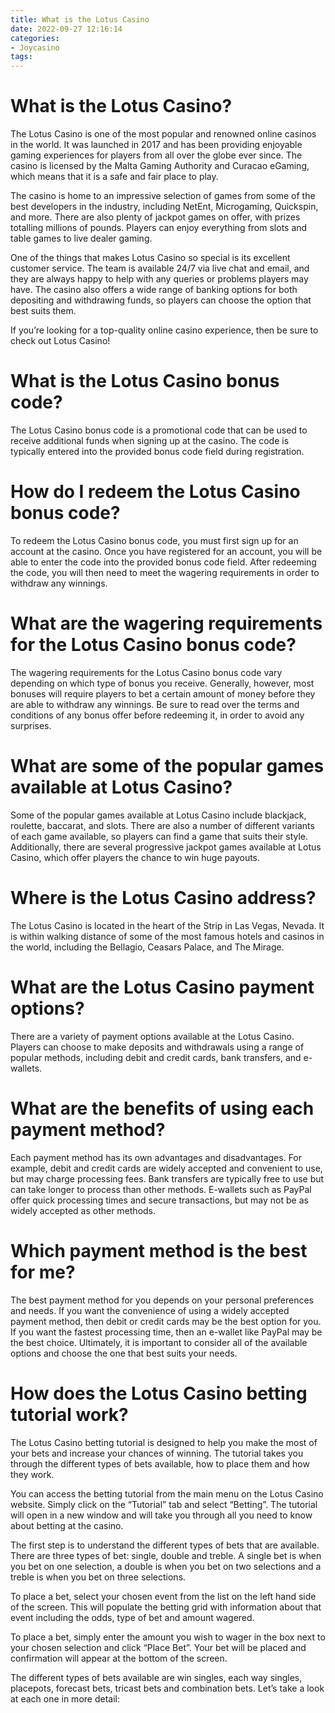 ```yaml
---
title: What is the Lotus Casino
date: 2022-09-27 12:16:14
categories:
- Joycasino
tags:
---
```



#  What is the Lotus Casino?

The Lotus Casino is one of the most popular and renowned online casinos in the world. It was launched in 2017 and has been providing enjoyable gaming experiences for players from all over the globe ever since. The casino is licensed by the Malta Gaming Authority and Curacao eGaming, which means that it is a safe and fair place to play.

The casino is home to an impressive selection of games from some of the best developers in the industry, including NetEnt, Microgaming, Quickspin, and more. There are also plenty of jackpot games on offer, with prizes totalling millions of pounds. Players can enjoy everything from slots and table games to live dealer gaming.

One of the things that makes Lotus Casino so special is its excellent customer service. The team is available 24/7 via live chat and email, and they are always happy to help with any queries or problems players may have. The casino also offers a wide range of banking options for both depositing and withdrawing funds, so players can choose the option that best suits them.

If you’re looking for a top-quality online casino experience, then be sure to check out Lotus Casino!

#  What is the Lotus Casino bonus code?

The Lotus Casino bonus code is a promotional code that can be used to receive additional funds when signing up at the casino. The code is typically entered into the provided bonus code field during registration.

# How do I redeem the Lotus Casino bonus code?

To redeem the Lotus Casino bonus code, you must first sign up for an account at the casino. Once you have registered for an account, you will be able to enter the code into the provided bonus code field. After redeeming the code, you will then need to meet the wagering requirements in order to withdraw any winnings.

# What are the wagering requirements for the Lotus Casino bonus code?

The wagering requirements for the Lotus Casino bonus code vary depending on which type of bonus you receive. Generally, however, most bonuses will require players to bet a certain amount of money before they are able to withdraw any winnings. Be sure to read over the terms and conditions of any bonus offer before redeeming it, in order to avoid any surprises.

# What are some of the popular games available at Lotus Casino?

Some of the popular games available at Lotus Casino include blackjack, roulette, baccarat, and slots. There are also a number of different variants of each game available, so players can find a game that suits their style. Additionally, there are several progressive jackpot games available at Lotus Casino, which offer players the chance to win huge payouts.

#  Where is the Lotus Casino address?

The Lotus Casino is located in the heart of the Strip in Las Vegas, Nevada. It is within walking distance of some of the most famous hotels and casinos in the world, including the Bellagio, Ceasars Palace, and The Mirage.

#  What are the Lotus Casino payment options?

There are a variety of payment options available at the Lotus Casino. Players can choose to make deposits and withdrawals using a range of popular methods, including debit and credit cards, bank transfers, and e-wallets.

# What are the benefits of using each payment method?

Each payment method has its own advantages and disadvantages. For example, debit and credit cards are widely accepted and convenient to use, but may charge processing fees. Bank transfers are typically free to use but can take longer to process than other methods. E-wallets such as PayPal offer quick processing times and secure transactions, but may not be as widely accepted as other methods.

# Which payment method is the best for me?

The best payment method for you depends on your personal preferences and needs. If you want the convenience of using a widely accepted payment method, then debit or credit cards may be the best option for you. If you want the fastest processing time, then an e-wallet like PayPal may be the best choice. Ultimately, it is important to consider all of the available options and choose the one that best suits your needs.

#  How does the Lotus Casino betting tutorial work?

The Lotus Casino betting tutorial is designed to help you make the most of your bets and increase your chances of winning. The tutorial takes you through the different types of bets available, how to place them and how they work.

You can access the betting tutorial from the main menu on the Lotus Casino website. Simply click on the “Tutorial” tab and select “Betting”. The tutorial will open in a new window and will take you through all you need to know about betting at the casino.

The first step is to understand the different types of bets that are available. There are three types of bet: single, double and treble. A single bet is when you bet on one selection, a double is when you bet on two selections and a treble is when you bet on three selections.

To place a bet, select your chosen event from the list on the left hand side of the screen. This will populate the betting grid with information about that event including the odds, type of bet and amount wagered.

To place a bet, simply enter the amount you wish to wager in the box next to your chosen selection and click “Place Bet”. Your bet will be placed and confirmation will appear at the bottom of the screen.

The different types of bets available are win singles, each way singles, placepots, forecast bets, tricast bets and combination bets. Let’s take a look at each one in more detail: